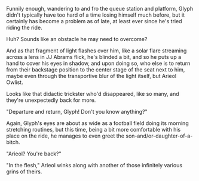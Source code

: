 Funnily enough, wandering to and fro the queue station and platform, Glyph didn't typically have too hard of a time losing himself much before, but it certainly has become a problem as of late, at least ever since he's tried riding the ride.

Huh? Sounds like an obstacle he may need to overcome?

And as that fragment of light flashes over him, like a solar flare streaming across a lens in JJ Abrams flick, he's blinded a bit, and so he puts up a hand to cover his eyes in shadow, and upon doing so, who else is to return from their backstage position to the center stage of the seat next to him, maybe even through the transportive blur of the light itself, but Arieol Owlist.

Looks like that didactic trickster who'd disappeared, like so many, and they're unexpectedly back for more.

"Departure and return, Glyph! Don't you know anything?"

Again, Glyph's eyes are about as wide as a football field doing its morning stretching routines, but this time, being a bit more comfortable with his place on the ride, he manages to even greet the son-and/or-daughter-of-a-bitch.

"Arieol? You're back?"

"In the flesh," Arieol winks along with another of those infinitely various grins of theirs.